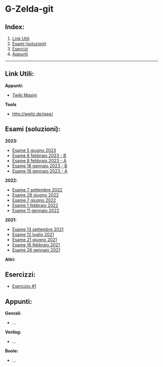 # G-Zelda-git

## Index:
1. [Link Utili](#Link-Utili)
2. [Esami (soluzioni)](#Esami-(soluzioni))
3. [Esercizi](#Esercizzi)
4. [Appunti](#Appunti)

---
## Link Utili:
**Appunti:**
- [Twiki Masini](https://twiki.di.uniroma1.it/twiki/view/Architetture1/EO/CanaleE_O)

**Tools**
- http://weitz.de/ieee/

## Esami (soluzioni):
**2023:**
- [Esame 5 giugno 2023](Primo-Anno/Progettazione-di-Sistemi-Digitali/Esami/2023-06-05-A-MZ.pdf)
- [Esame 8 febbraio 2023 - B](Primo-Anno/Progettazione-di-Sistemi-Digitali/Esami/2023/2023-02-08-B-MZ.pdf)
- [Esame 8 febbraio 2023 - A](Primo-Anno/Progettazione-di-Sistemi-Digitali/Esami/2023/2023-02-08-A-MZ.pdf)
- [Esame 18 gennaio 2023 - B](Primo-Anno/Progettazione-di-Sistemi-Digitali/Esami/2023/2023-01-18-B-MZ.pdf)
- [Esame 18 gennaio 2023 - A](Primo-Anno/Progettazione-di-Sistemi-Digitali/Esami/2023/2023-01-18-A-MZ.pdf)

**2022:**
- [Esame 7 settembre 2022](Primo-Anno/Progettazione-di-Sistemi-Digitali/Esami/2022/2022-09-06-MZ.pdf)
- [Esame 28 giugno 2022](Primo-Anno/Progettazione-di-Sistemi-Digitali/Esami/2022/2022-06-28-MZ.pdf)
- [Esame 7 giugno 2022](Primo-Anno/Progettazione-di-Sistemi-Digitali/Esami/2022/2022-06-07-MZ.pdf)
- [Esame 1 febbraio 2022](Primo-Anno/Progettazione-di-Sistemi-Digitali/Esami/2022/2022-02-01-MZ.pdf)
- [Esame 11 gennaio 2022](Primo-Anno/Progettazione-di-Sistemi-Digitali/Esami/2022/2022-01-11-MZ.pdf)

**2021:**
- [Esame 13 settembre 2021](Primo-Anno/Progettazione-di-Sistemi-Digitali/Esami/2021/2021-09-13-MZ.pdf)
- [Esame 12 luglio 2021](Primo-Anno/Progettazione-di-Sistemi-Digitali/Esami/2021/2021-07-12-MZ.pdf)
- [Esame 21 giugno 2021](Primo-Anno/Progettazione-di-Sistemi-Digitali/Esami/2021/2021-06-21-MZ.pdf)
- [Esame 16 febbraio 2021](Primo-Anno/Progettazione-di-Sistemi-Digitali/Esami/2021/2021-02-16-MZ.pdf)
- [Esame 26 gennaio 2021](Primo-Anno/Progettazione-di-Sistemi-Digitali/Esami/2021/2021-01-26-MZ.pdf)

**Altri:**


## Esercizzi:
- [Esercizio #1](https://github.com/Jaxkeeper/G-Zelda-git/issues/1)

## Appunti:
**Genrali:**
- ...

**Verilog:**
- ...

**Boole:**
- ...

